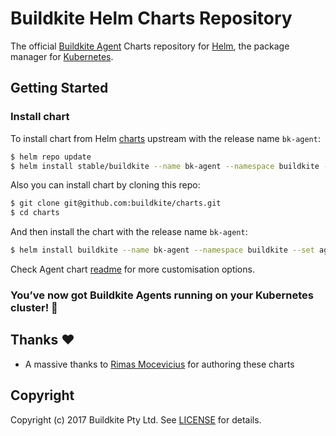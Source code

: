 # Buildkite Helm Charts Repository

The official [Buildkite Agent](https://buildkite.com/docs/agent) Charts repository for [Helm](https://helm.sh), the package manager for [Kubernetes](http://kubernetes.io).

## Getting Started

### Install chart

To install chart from Helm [charts](https://github.com/kubernetes/charts) upstream with the release name `bk-agent`:
```bash
$ helm repo update
$ helm install stable/buildkite --name bk-agent --namespace buildkite --set agent.token="BUILDKITE_AGENT_TOKEN"
```

Also you can install chart by cloning this repo:
```bash
$ git clone git@github.com:buildkite/charts.git
$ cd charts
```

And then install the chart with the release name `bk-agent`:

```bash
$ helm install buildkite --name bk-agent --namespace buildkite --set agent.token="BUILDKITE_AGENT_TOKEN"
```

Check Agent chart [readme](charts/buildkite/README.md) for more customisation options.

### You’ve now got Buildkite Agents running on your Kubernetes cluster! :tada:

## Thanks :heart:

* A massive thanks to [Rimas Mocevicius](https://github.com/rimusz) for authoring these charts


## Copyright

Copyright (c) 2017 Buildkite Pty Ltd. See [LICENSE](LICENSE) for details.
